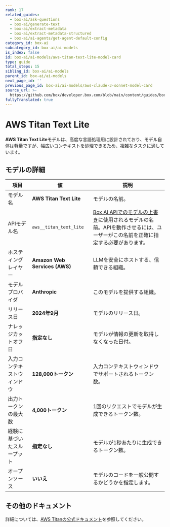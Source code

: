 ```yaml
---
rank: 17
related_guides:
  - box-ai/ask-questions
  - box-ai/generate-text
  - box-ai/extract-metadata
  - box-ai/extract-metadata-structured
  - box-ai/ai-agents/get-agent-default-config
category_id: box-ai
subcategory_id: box-ai/ai-models
is_index: false
id: box-ai/ai-models/aws-titan-text-lite-model-card
type: guide
total_steps: 15
sibling_id: box-ai/ai-models
parent_id: box-ai/ai-models
next_page_id: ''
previous_page_id: box-ai/ai-models/aws-claude-3-sonnet-model-card
source_url: >-
  https://github.com/box/developer.box.com/blob/main/content/guides/box-ai/ai-models/aws-titan-text-lite-model-card.md
fullyTranslated: true
---
```

# AWS Titan Text Lite

**AWS Titan Text Lite**モデルは、高度な言語処理用に設計されており、モデル自体は軽量ですが、幅広いコンテキストを処理できるため、複雑なタスクに適しています。

## モデルの詳細

| 項目            | 値                             | 説明                                                                                 |
| ------------- | ----------------------------- | ---------------------------------------------------------------------------------- |
| モデル名          | **AWS Titan Text Lite**       | モデルの名前。                                                                            |
| APIモデル名       | `aws__titan_text_lite`        | [Box AI APIでのモデルの上書き][overrides]に使用されるモデルの名前。APIを動作させるには、ユーザーがこの名前を正確に指定する必要があります。 |
| ホスティングレイヤー    | **Amazon Web Services (AWS)** | LLMを安全にホストする、信頼できる組織。                                                              |
| モデルプロバイダ      | **Anthropic**                 | このモデルを提供する組織。                                                                      |
| リリース日         | **2024年9月**                   | モデルのリリース日。                                                                         |
| ナレッジカットオフ日    | **指定なし**                      | モデルが情報の更新を取得しなくなった日付。                                                              |
| 入力コンテキストウィンドウ | **128,000トークン**               | 入力コンテキストウィンドウでサポートされるトークン数。                                                        |
| 出力トークンの最大数    | **4,000トークン**                 | 1回のリクエストでモデルが生成できるトークン数。                                                           |
| 経験に基づいたスループット | **指定なし**                      | モデルが1秒あたりに生成できるトークン数。                                                              |
| オープンソース       | **いいえ**                       | モデルのコードを一般公開するかどうかを指定します。                                                          |

## その他のドキュメント

詳細については、[AWS Titanの公式ドキュメント][aws-titan]を参照してください。

[aws-titan]: https://aws.amazon.com/bedrock/titan/

[overrides]: g://box-ai/ai-agents/overrides-tutorial
